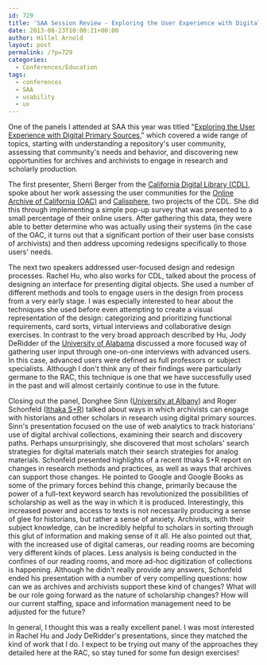 ```yaml
---
id: 729
title: 'SAA Session Review - Exploring the User Experience with Digital Primary Sources'
date: 2013-08-23T10:00:21+00:00
author: Hillel Arnold
layout: post
permalink: /?p=729
categories:
  - Conferences/Education
tags:
  - conferences
  - SAA
  - usability
  - ux
---
```

One of the panels I attended at SAA this year was titled "[Exploring the User Experience with Digital Primary Sources](http://sched.co/10WSkge)," which covered a wide range of topics, starting with understanding a repository's user community, assessing that community's needs and behavior, and discovering new opportunities for archives and archivists to engage in research and scholarly production.<!--more-->

The first presenter, Sherri Berger from the [California Digital Library (CDL)](http://www.cdlib.org/), spoke about her work assessing the user communities for the [Online Archive of California (OAC)](http://www.oac.cdlib.org/) and [Calisphere](http://www.calisphere.universityofcalifornia.edu/), two projects of the CDL. She did this through implementing a simple pop-up survey that was presented to a small percentage of their online users. After gathering this data, they were able to better determine who was actually using their systems (in the case of the OAC, it turns out that a significant portion of their user base consists of archivists) and then address upcoming redesigns specifically to those users' needs.

The next two speakers addressed user-focused design and redesign processes. Rachel Hu, who also works for CDL, talked about the process of designing an interface for presenting digital objects. She used a number of different methods and tools to engage users in the design from process from a very early stage. I was especially interested to hear about the techniques she used before even attempting to create a visual representation of the design: categorizing and prioritizing functional requirements, card sorts, virtual interviews and collaborative design exercises. In contrast to the very broad approach described by Hu, Jody DeRidder of the [University of Alabama](http://www.lib.ua.edu/) discussed a more focused way of gathering user input through one-on-one interviews with advanced users. In this case, advanced users were defined as full professors or subject specialists. Although I don't think any of their findings were particularly germane to the RAC, this technique is one that we have successfully used in the past and will almost certainly continue to use in the future.

Closing out the panel, Donghee Sinn ([University at Albany](http://www.albany.edu/)) and Roger Schonfeld ([Ithaka S+R](http://www.sr.ithaka.org/)) talked about ways in which archivists can engage with historians and other scholars in research using digital primary sources. Sinn's presentation focused on the use of web analytics to track historians' use of digital archival collections, examining their search and discovery paths. Perhaps unsurprisingly, she discovered that most scholars' search strategies for digital materials match their search strategies for analog materials. Schonfeld presented highlights of a recent Ithaka S+R report on changes in research methods and practices, as well as ways that archives can support those changes. He pointed to Google and Google Books as some of the primary forces behind this change, primarily because the power of a full-text keyword search has revolutionized the possibilities of scholarship as well as the way in which it is produced. Interestingly, this increased power and access to texts is not necessarily producing a sense of glee for historians, but rather a sense of anxiety. Archivists, with their subject knowledge, can be incredibly helpful to scholars in sorting through this glut of information and making sense of it all. He also pointed out that, with the increased use of digital cameras, our reading rooms are becoming very different kinds of places. Less analysis is being conducted in the confines of our reading rooms, and more ad-hoc digitization of collections is happening. Although he didn't really provide any answers, Schonfeld ended his presentation with a number of very compelling questions: how can we as archives and archivists support these kind of changes? What will be our role going forward as the nature of scholarship changes? How will our current staffing, space and information management need to be adjusted for the future?

In general, I thought this was a really excellent panel. I was most interested in Rachel Hu and Jody DeRidder's presentations, since they matched the kind of work that I do. I expect to be trying out many of the approaches they detailed here at the RAC, so stay tuned for some fun design exercises!
